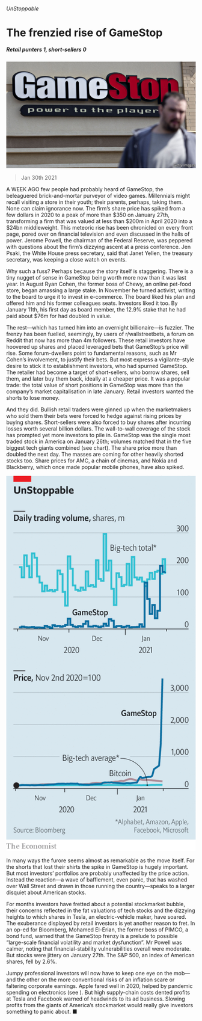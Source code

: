 ###### UnStoppable

# The frenzied rise of GameStop 

##### Retail punters 1, short-sellers 0 

![image](images/20210130_fnp502.jpg) 

> Jan 30th 2021 


A WEEK AGO few people had probably heard of GameStop, the beleaguered brick-and-mortar purveyor of video games. Millennials might recall visiting a store in their youth; their parents, perhaps, taking them. None can claim ignorance now. The firm’s share price has spiked from a few dollars in 2020 to a peak of more than $350 on January 27th, transforming a firm that was valued at less than $200m in April 2020 into a $24bn middleweight. This meteoric rise has been chronicled on every front page, pored over on financial television and even discussed in the halls of power. Jerome Powell, the chairman of the Federal Reserve, was peppered with questions about the firm’s dizzying ascent at a press conference. Jen Psaki, the White House press secretary, said that Janet Yellen, the treasury secretary, was keeping a close watch on events.


Why such a fuss? Perhaps because the story itself is staggering. There is a tiny nugget of sense in GameStop being worth more now than it was last year. In August Ryan Cohen, the former boss of Chewy, an online pet-food store, began amassing a large stake. In November he turned activist, writing to the board to urge it to invest in e-commerce. The board liked his plan and offered him and his former colleagues seats. Investors liked it too. By January 11th, his first day as board member, the 12.9% stake that he had paid about $76m for had doubled in value.



The rest—which has turned him into an overnight billionaire—is fuzzier. The frenzy has been fuelled, seemingly, by users of r/wallstreetbets, a forum on Reddit that now has more than 4m followers. These retail investors have hoovered up shares and placed leveraged bets that GameStop’s price will rise. Some forum-dwellers point to fundamental reasons, such as Mr Cohen’s involvement, to justify their bets. But most express a vigilante-style desire to stick it to establishment investors, who had spurned GameStop. The retailer had become a target of short-sellers, who borrow shares, sell them, and later buy them back, ideally at a cheaper price. It was a popular trade: the total value of short positions in GameStop was more than the company’s market capitalisation in late January. Retail investors wanted the shorts to lose money.


And they did. Bullish retail traders were ginned up when the marketmakers who sold them their bets were forced to hedge against rising prices by buying shares. Short-sellers were also forced to buy shares after incurring losses worth several billion dollars. The wall-to-wall coverage of the stock has prompted yet more investors to pile in. GameStop was the single most traded stock in America on January 26th; volumes matched that in the five biggest tech giants combined (see chart). The share price more than doubled the next day. The masses are coming for other heavily shorted stocks too. Share prices for AMC, a chain of cinemas, and Nokia and Blackberry, which once made popular mobile phones, have also spiked.

![image](images/20210130_FNC604.png) 



In many ways the furore seems almost as remarkable as the move itself. For the shorts that lost their shirts the spike in GameStop is hugely important. But most investors’ portfolios are probably unaffected by the price action. Instead the reaction—a wave of bafflement, even panic, that has washed over Wall Street and drawn in those running the country—speaks to a larger disquiet about American stocks.


For months investors have fretted about a potential stockmarket bubble, their concerns reflected in the fat valuations of tech stocks and the dizzying heights to which shares in Tesla, an electric-vehicle maker, have soared. The exuberance displayed by retail investors is yet another reason to fret. In an op-ed for Bloomberg, Mohamed El-Erian, the former boss of PIMCO, a bond fund, warned that the GameStop frenzy is a prelude to possible “large-scale financial volatility and market dysfunction”. Mr Powell was calmer, noting that financial-stability vulnerabilities overall were moderate. But stocks were jittery on January 27th. The S&amp;P 500, an index of American shares, fell by 2.6%.


Jumpy professional investors will now have to keep one eye on the mob—and the other on the more conventional risks of an inflation scare or faltering corporate earnings. Apple fared well in 2020, helped by pandemic spending on electronics (see ). But high supply-chain costs dented profits at Tesla and Facebook warned of headwinds to its ad business. Slowing profits from the giants of America’s stockmarket would really give investors something to panic about. ■

